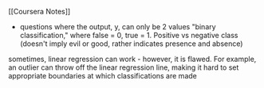 [[Coursera Notes]]

- questions where the output, y, can only be 2 values
"binary classification," where false = 0, true = 1. Positive vs negative class (doesn't imply evil or good, rather indicates presence and absence)

sometimes, linear regression can work - however, it is flawed. For example, an outlier can throw off the linear regression line, making it hard to set appropriate boundaries at which classifications are made


